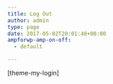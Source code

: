 ```yaml
---
title: Log Out
author: admin
type: page
date: 2017-05-02T20:01:48+00:00
ampforwp-amp-on-off:
  - default

---
```

[theme-my-login]